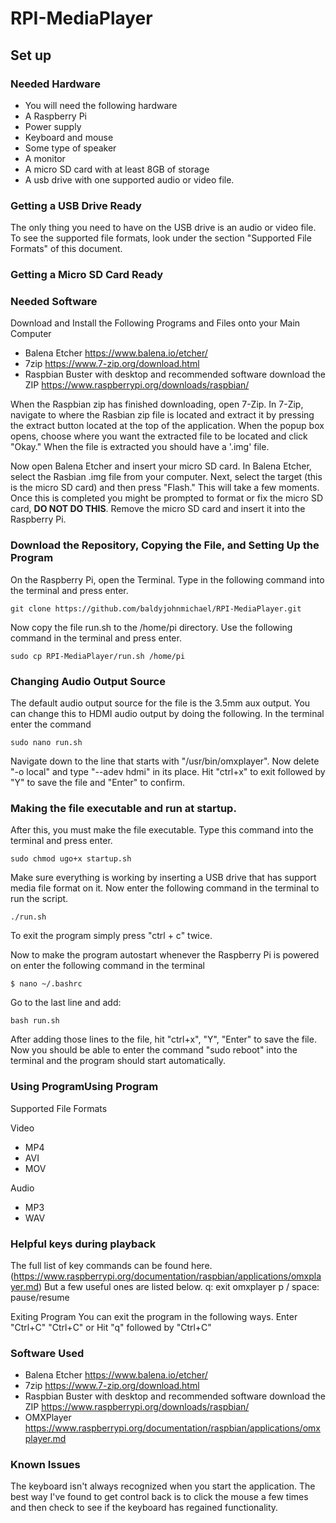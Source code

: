 # RPI-MediaPlayer


## Set up
 
 
### Needed Hardware
- You will need the following hardware
- A Raspberry Pi 
- Power supply 
- Keyboard and mouse
- Some type of speaker
- A monitor
- A micro SD card with at least 8GB of storage
- A usb drive with one supported audio or video file. 

### Getting a USB Drive Ready
The only thing you need to have on the USB drive is an audio or video file. To see the supported file formats, look under the section "Supported File Formats" of this document. 


### Getting a Micro SD Card Ready

### Needed Software
Download and Install the Following Programs and Files onto your Main Computer
- Balena Etcher https://www.balena.io/etcher/
- 7zip https://www.7-zip.org/download.html
- Raspbian Buster with desktop and recommended software download the ZIP https://www.raspberrypi.org/downloads/raspbian/ 

When the Raspbian zip has finished downloading, open 7-Zip. In 7-Zip, navigate to where the Rasbian zip file is located and extract it by pressing the extract button located at the top of the application. When the popup box opens, choose where you want the extracted file to be located and click "Okay." When the file is extracted you should have a '.img' file. 

Now open Balena Etcher and insert your micro SD card. In Balena Etcher, select the Rasbian .img file from your computer. Next, select the target (this is the micro SD card) and then press "Flash." This will take a few moments. Once this is completed you might be prompted to format or fix the micro SD card, **DO NOT DO THIS**. Remove the micro SD card and insert it into the Raspberry Pi. 


### Download the Repository, Copying the File, and Setting Up the Program
On the Raspberry Pi, open the Terminal. Type in the following command into the terminal and press enter. 

`git clone https://github.com/baldyjohnmichael/RPI-MediaPlayer.git`

Now copy the file run.sh to the /home/pi directory. Use the following command in the terminal and press enter. 

`sudo cp RPI-MediaPlayer/run.sh /home/pi`


### Changing Audio Output Source
The default audio output source for the file is the 3.5mm aux output. You can change this to HDMI audio output by doing the following. 
In the terminal enter the command 

`sudo nano run.sh`

Navigate down to the line that starts with "/usr/bin/omxplayer". Now delete "-o local" and type "--adev hdmi" in its place. Hit "ctrl+x" to exit followed by "Y" to save the file and "Enter" to confirm. 

### Making the file executable and run at startup. 
After this, you must make the file executable. Type this command into the terminal and press enter. 

`sudo chmod ugo+x startup.sh`

Make sure everything is working by inserting a USB drive that has support media file format on it. Now enter the following command in the terminal to run the script. 

`./run.sh`

To exit the program simply press "ctrl + c" twice. 

 Now to make the program autostart whenever the Raspberry Pi is powered on enter the following command in the terminal
 
`$ nano ~/.bashrc`

Go to the last line and add:

`bash run.sh`

After adding those lines to the file, hit "ctrl+x", "Y", "Enter" to save the file. 
Now you should be able to enter the command "sudo reboot" into the terminal and the program should start automatically. 
 
### Using ProgramUsing Program
Supported File Formats

Video
- MP4
- AVI
- MOV

Audio
- MP3
- WAV



 
### Helpful keys during playback
The full list of key commands can be found here. (https://www.raspberrypi.org/documentation/raspbian/applications/omxplayer.md) But a few useful ones are listed below. 
q: exit omxplayer
p / space: pause/resume

Exiting Program
You can exit the program in the following ways. 
Enter "Ctrl+C" "Ctrl+C"
or
Hit "q" followed by "Ctrl+C"



### Software Used
- Balena Etcher https://www.balena.io/etcher/
- 7zip https://www.7-zip.org/download.html
- Raspbian Buster with desktop and recommended software download the ZIP https://www.raspberrypi.org/downloads/raspbian/ 
- OMXPlayer https://www.raspberrypi.org/documentation/raspbian/applications/omxplayer.md




### Known Issues
The keyboard isn't always recognized when you start the application. The best way I've found to get control back is to click the mouse a few times and then check to see if the keyboard has regained functionality. 
 

